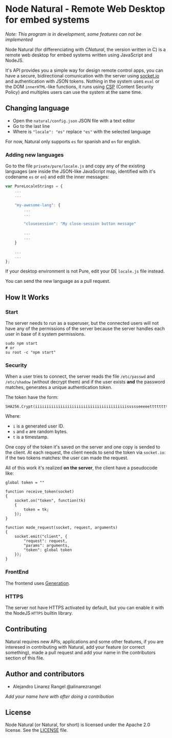 # Node Natural - Remote Web Desktop for embed systems #

*Note: This program is in development, some features can not be implemented*

Node Natural (for differenciating with *CNatural*, the version written in C)
is a remote web desktop for embed systems written using JavaScript and NodeJS.

It's API provides you a simple way for design remote control apps, you can
have a secure, bidirectional comunication with the server using
[socket.io][socketio] and authentication with JSON tokens. Nothing in the
system uses `eval` or the DOM `innerHTML`-like functions, it runs using
[CSP][csp] (Content Security Policy) and multiples users can use the system
at the same time.

## Changing language ##

* Open the `natural/config.json` JSON file with a text editor
* Go to the last line
* Where is `"locale": "es"` replace `"es"` with the selected language

For now, Natural only supports `es` for spanish and `en` for english.

### Adding new languages ###

Go to the file `private/pure/locale.js` and copy any of the existing languages
(are inside the JSON-like JavaScript map, identified with it's codename `es` or `en`)
and edit the inner messages:

```javascript
var PureLocaleStrings = {
	...
	...

	"my-awesome-lang": {
		...
		...

		"closesession": "My close-session button message"

		...
		...
	}

	...
	...
};
```

If your desktop environment is not Pure, edit your DE `locale.js` file instead.

You can send the new language as a pull request.

## How It Works ##

### Start ###

The server needs to run as a superuser, but the connected users will not have
any of the permissions of the server because the server handles each user
in base of it system permissions.

```
sudo npm start
# or
su root -c "npm start"
```

### Security ###

When a user tries to connect, the server reads the file `/etc/passwd` and
`/etc/shadow` (without decrypt them) and if the user exists **and** the
password matches, generates a unique authentication token.

The token have the form:

```
SHA256.Crypt(iiiiiiiiiiiiiiiiiiiiiiiiiiiiiiiiiiiiiiiissssseeeeettttttttttttttt)
```

Where:

* `i` is a generated user ID.
* `s` and `e` are random bytes.
* `t` is a timestamp.

One copy of the token it's saved on the server and one copy is sended to
the client. At each request, the client needs to send the token via
`socket.io`: if the two tokens matches: the user can made the request.

All of this work it's realized **on the server**, the client have a pseudocode
like:

```
global token = ""

function receive_token(socket)
{
	socket.on("token", function(tk)
	{
		token = tk;
	});
}

function made_request(socket, request, arguments)
{
	socket.emit("client", {
		"request": request,
		"params": arguments,
		"token": global token
	});
}
```

### FrontEnd ###

The frontend uses [Generation][generation].

### HTTPS ###

The server not have HTTPS activated by default, but you can enable it
with the NodeJS `HTTPS` builtin library.

## Contributing ##

Natural requires new APIs, applications and some other features, if you are
interesed in contributing with Natural, add your feature (or correct something),
made a pull request and add your name in the contributors section of this
file.

## Author and contributors ##

* Alejandro Linarez Rangel @alinarezrangel

*Add your name here with after doing a contribution*

## License ##

Node Natural (or Natural, for short) is licensed under the Apache 2.0
license. See the [LICENSE][license] file.

[socketio]: http://socket.io/
[generation]: https://github.com/alinarezrangel/generation
[license]: ./LICENSE
[csp]: https://content-security-policy.com/
